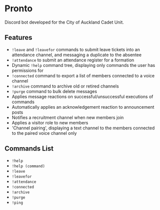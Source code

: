 # Pronto

Discord bot developed for the City of Auckland Cadet Unit.

## Features

- `!leave` and `!leavefor` commands to submit leave tickets into an attendance channel, and messaging a duplicate to the absentee
- `!attendance` to submit an attendance register for a formation
- Dynamic `!help` command tree, displaying only commands the user has permissions for
- `!connected` command to export a list of members connected to a voice channel
- `!archive` command to archive old or retired channels
- `!purge` command to bulk delete messages
- Applies message reactions on successful/unsuccessful executions of commands
- Automatically applies an acknowledgement reaction to announcement posts
- Notifies a recruitment channel when new members join
- Applies a visitor role to new members
- 'Channel pairing', displaying a text channel to the members connected to the paired voice channel only

## Commands List

- `!help`
- `!help (command)`
- `!leave`
- `!leavefor`
- `!attendance`
- `!connected`
- `!archive`
- `!purge`
- `!ping`